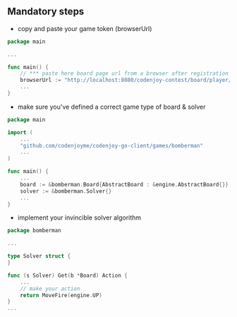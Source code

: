 ## Mandatory steps
- copy and paste your game token (browserUrl)
```go
package main

...

func main() {
    // *** paste here board page url from a browser after registration ***
    browserUrl := "http://localhost:8080/codenjoy-contest/board/player/0?code=000000000000"
    ...
}
```

- make sure you've defined a correct game type of board & solver
```go
package main

import (
    ...
    "github.com/codenjoyme/codenjoy-go-client/games/bomberman"
    ...
)

func main() {
    ... 
    board := &bomberman.Board{AbstractBoard : &engine.AbstractBoard{}}
    solver := &bomberman.Solver{}
    ...
}
```

- implement your invincible solver algorithm
```go
package bomberman

...

type Solver struct {
}

func (s Solver) Get(b *Board) Action {
    ...
    // make your action
    return MoveFire(engine.UP)
}
...
```
